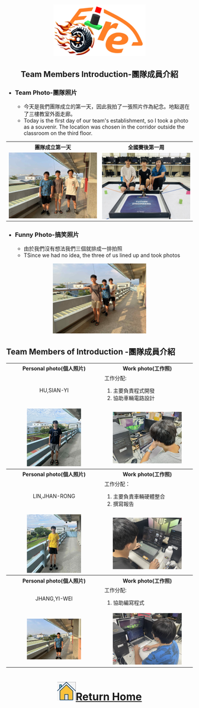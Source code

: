 <div align="center"><img src="../other/img/logo.png" width="250" alt=" logo"></div>

## <div align="center"> Team Members Introduction-團隊成員介紹</div>
- ### Team Photo-團隊照片  
  - 今天是我們團隊成立的第一天，因此我拍了一張照片作為紀念。地點選在了三樓教室外面走廊。
  - Today is the first day of our team's establishment, so I took a photo as a souvenir. The location was chosen in the corridor outside the classroom on the third floor.
<div align="center">

<table>
  <tr>
    <th align=center>團隊成立第一天</th>
    <th align=center>全國賽後第一周</th>
  </tr>
  <tr>
    <td><img src="./img/team_photo1.jpg" width=300  alt="Team Photo " /></td>
    <td><img src="./img/team_photo.jpg" align=center width=300 alt="Team Photo "></td>
  </tr>
</table>

</div>

- ### Funny Photo-搞笑照片
  - 由於我們沒有想法我們三個就排成一排拍照
  - TSince we had no idea, the three of us lined up and took photos

<div align="center"><img src="./img/funny_photo.jpg" width = "50%"  alt="Funny Photo" /> </div>  

## Team Members of Introduction -團隊成員介紹 


<table>
  <tr align="center">
     <th>Personal photo(個人照片)</th>
     <th>Work photo(工作照)</th>    
  </tr>
  <tr >
      <td align="center">HU,SIAN-YI</td>
      <td align="left">工作分配:<br>
         <ol><li>主要負責程式開發 </li>
             <li>協助車輛電路設計 </li>
         </ol>
      </td>
  </tr>

  <tr align="center">
      <td><img src="./img/hu.jpg" alt="HU" width="60%"> </td>
      <td><img src="./img/hu_work.jpg" alt="Hu WORK" width="80%"></td>
  </tr>
    <tr align="center">
     <th>Personal photo(個人照片)</th>
     <th>Work photo(工作照)</th>    
  </tr>
  <tr align="center">
     <td>LIN,JHAN-RONG</td>
     <td align="left">工作分配：<br>
         <ol><li>主要負責車輛硬體整合</li>
             <li> 撰寫報告 </li>
         </ol>
     </td>    
  </tr>

  <tr align="center">
      <td><img src="./img/lin.jpg" alt="lin" width="60%"> </td>
      <td><img src="./img/lin_work.jpg" alt="lin WORK" width="80%"></td>
  </tr>
    <tr align="center">
     <th>Personal photo(個人照片)</th>
     <th>Work photo(工作照)</th>    
  </tr>
   <tr>
     <td align="center">JHANG,YI-WEI</td>
     <td align="left"> 工作分配:<br>
         <ol><li>協助編寫程式</li>
  </tr>

  <tr align="center">
      <td><img src="./img/wi.jpg" alt="wi" width="60%"> </td>
      <td><img src="./img/wi.work.jpg" alt="Fu WORK" width="80%"></td>
  </tr>
</table>


# <div align="center">![HOME](../other/img/home.png)[Return Home](../)</div> 

